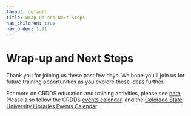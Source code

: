 ```yaml
---
layout: default
title: Wrap Up and Next Steps
has_children: true
nav_order: 1.91
---
```


# Wrap-up and Next Steps

Thank you for joining us these past few days! We hope you'll join us for future training opportunities as you explore these ideas further.

For more on CRDDS education and training activities, please see [here](https://www.colorado.edu/crdds/what-we-do/education-training). Please also follow the CRDDS [events calendar](https://www.colorado.edu/crdds/events), and the [Colorado State University Libraries Events Calendar](https://libguides.colostate.edu/ILtoolkit/workshops). 
